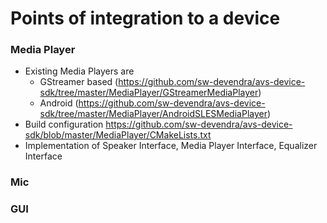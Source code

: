 # Points of integration to a device

### Media Player

- Existing Media Players are
  - GStreamer based (https://github.com/sw-devendra/avs-device-sdk/tree/master/MediaPlayer/GStreamerMediaPlayer)
  - Android (https://github.com/sw-devendra/avs-device-sdk/tree/master/MediaPlayer/AndroidSLESMediaPlayer)
- Build configuration https://github.com/sw-devendra/avs-device-sdk/blob/master/MediaPlayer/CMakeLists.txt 
- Implementation of Speaker Interface, Media Player Interface, Equalizer Interface

### Mic


### GUI

